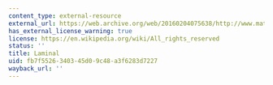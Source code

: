 ```yaml
---
content_type: external-resource
external_url: https://web.archive.org/web/20160204075638/http://www.matchlessrecordings.com/amm-laminal
has_external_license_warning: true
license: https://en.wikipedia.org/wiki/All_rights_reserved
status: ''
title: Laminal
uid: fb7f5526-3403-45d0-9c48-a3f6283d7227
wayback_url: ''
---
```

